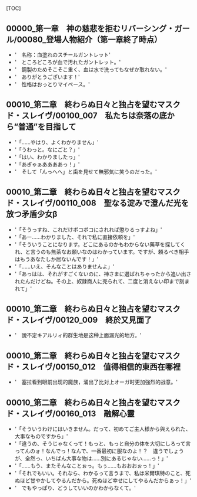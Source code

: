 # 

[TOC]

## 00000_第一章　神の慈悲を拒むリバーシング・ガール/00080_登場人物紹介（第一章終了時点）

- '　名称：血塗れのスチールガントレット'
- '　ところどころが血で汚れたガントレット。'
- '　鋼製のためそこそこ重く、血は水で洗ってもなぜか取れない。'
- '　ありがとうございます！'
- '　性格はおっとりマイペース。'


## 00010_第二章　終わらぬ日々と独占を望むマスクド・スレイヴ/00100_007　私たちは奈落の底から“普通”を目指して

- '「……やはり、よくわかりません」'
- '「うわっと。なにごと？」'
- '「はい、わかりましたっ」'
- '「あぎゃぁああああっ！」'
- '　そして「んっへへ」と歯を見せて無邪気に笑うのだった。'


## 00010_第二章　終わらぬ日々と独占を望むマスクド・スレイヴ/00110_008　聖なる淀みで澄んだ光を放つ矛盾少女β

- '「そうっすね、これだけボコボコにされれば懲りるっすよね」'
- '「あー……わかりました、それで私に直接依頼を」'
- '「そういうことになります。どこにあるのかもわからない藥草を探してくれ、と言うのも無茶なお願いなのはわかっています。ですが、頼るべき相手はもうあなたしか居ないんです！」'
- '「……いえ、そんなことはありませんよ」'
- '「あっはは、それがすごくないのに、神さまに選ばれちゃったから追い出されたんだけどね。その上、奴隷商人に売られて、二度と消えない印まで刻まれて」'


## 00010_第二章　終わらぬ日々と独占を望むマスクド・スレイヴ/00120_009　終於又見面了

- '　說不定キアルリィ的群生地是这种上面漏光的地方。'


## 00010_第二章　終わらぬ日々と独占を望むマスクド・スレイヴ/00150_012　值得相信的東西在哪裡

- '　塞拉看到眼前出现的魔族，涌出了比対上オーガ时更加強烈的战意。'


## 00010_第二章　終わらぬ日々と独占を望むマスクド・スレイヴ/00160_013　融解心靈

- '「そういうわけにはいきません。だって、初めてご主人様から與えられた、大事なものですから」'
- '「違うの、そうじゃなくって！もっと、もっと自分の体を大切にしろって言ってんのォ！なんでっ！なんで、一番最初に服なのよ！？　違うでしょうが、全然っ、いちばん大事な物は……別にあるじゃない……っ！」'
- '「……もう、またそんなことぉっ。もぅ……もおおおぉっ！」'
- '「それでもいい。それなら、わかるって言うまで、私は米爾琪特のこと、死ぬほど甘やかしてやるんだから。死ぬほど幸せにしてやるんだからぁっ！」'
- '　でもやっぱり、どうしていいのかわからなくて。'
